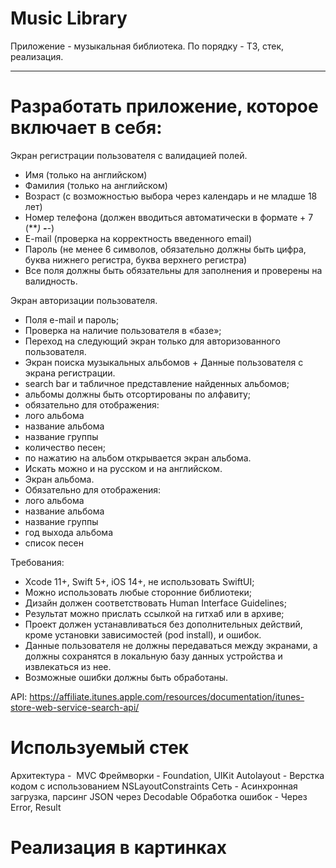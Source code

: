 # Music Library

Приложение - музыкальная библиотека. По порядку - ТЗ, стек, реализация.

---

<h1> Разработать приложение, которое включает в себя:
</h1>

Экран регистрации пользователя с валидацией полей. 
- Имя (только на английском)
- Фамилия (только на английском) 
- Возраст (с возможностью выбора через календарь и не младше 18 лет)
- Номер телефона (должен вводиться автоматически в формате + 7 (***) ***-**-**)
- E-mail (проверка на корректность введенного email) 
- Пароль (не менее 6 символов, обязательно должны быть цифра, буква нижнего регистра, буква верхнего регистра) 
- Все поля должны быть обязательны для заполнения и проверены на валидность.

Экран авторизации пользователя. 
- Поля e-mail и пароль;
- Проверка на наличие пользователя в «базе»; 
- Переход на следующий экран только для авторизованного пользователя.
- Экран поиска музыкальных альбомов + Данные пользователя с экрана регистрации. 
- search bar и табличное представление найденных альбомов;
- альбомы должны быть отсортированы по алфавиту;
- обязательно для отображения: 
- лого альбома
- название альбома
- название группы
- количество песен;
- по нажатию на альбом открывается экран альбома. 
- Искать можно и на русском и на английском.
- Экран альбома.
- Обязательно для отображения: 
- лого альбома
- название альбома
- название группы
- год выхода альбома
- список песен

Требования:

- Xcode 11+, Swift 5+, iOS 14+, не использовать SwiftUI;
- Можно использовать любые сторонние библиотеки;
- Дизайн должен соответствовать Human Interface Guidelines;
- Результат можно прислать ссылкой на гитхаб или в архиве;
- Проект должен устанавливаться без дополнительных действий, кроме установки зависимостей (pod install), и ошибок. 
- Данные пользователя не должны передаваться между экранами, а должны сохранятся в локальную базу данных устройства и извлекаться из нее. 
- Возможные ошибки должны быть обработаны.

API: https://affiliate.itunes.apple.com/resources/documentation/itunes-store-web-service-search-api/

<h1> Используемый стек </h1>

Архитектура -  MVC
Фреймворки - Foundation, UIKit
Autolayout - Верстка кодом с использованием NSLayoutConstraints
Сеть - Асинхронная загрузка, парсинг JSON через Decodable
Обработка ошибок - Через Error, Result

<h1> Реализация в картинках </h1>
